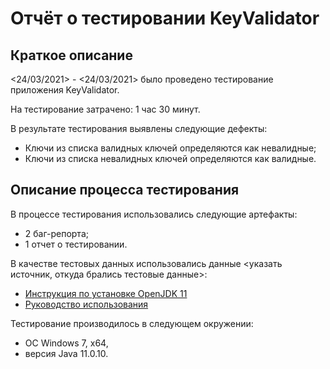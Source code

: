 # Отчёт о тестировании KeyValidator

## Краткое описание

<24/03/2021> - <24/03/2021> было проведено тестирование приложения KeyValidator.

На тестирование затрачено: 1 час 30 минут.

В результате тестирования выявлены следующие дефекты:
* Ключи из списка валидных ключей определяются как невалидные;
* Ключи из списка невалидных ключей определяются как валидные.


## Описание процесса тестирования

В процессе тестирования использовались следующие артефакты:
* 2 баг-репорта;
* 1 отчет о тестировании.

В качестве тестовых данных использовались данные <указать источник, откуда брались тестовые данные>:
* [Инструкция по установке OpenJDK 11](https://github.com/netology-code/javaqa-homeworks/blob/master/intro/openjdk11-manual.md)
* [Руководство использования](https://github.com/netology-code/javaqa-homeworks/blob/master/intro/user-manual.md)

Тестирование производилось в следующем окружении:
* ОС Windows 7, x64,
* версия Java 11.0.10.